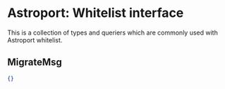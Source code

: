 # Astroport: Whitelist interface

This is a collection of types and queriers which are commonly used with Astroport whitelist.

## MigrateMsg

```json
{}
```